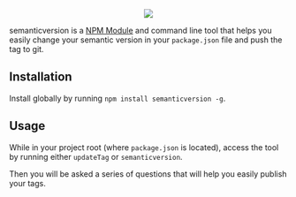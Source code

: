 
<center><img src="http://i.imgur.com/ttaAXQg.jpg|alt=semanticversion" /></center>


semanticversion is a [NPM Module](https://www.npmjs.com/package/semanticversion) and command line tool that helps you easily change your semantic version in your `package.json` file and push the tag to git.


## Installation
Install globally by running `npm install semanticversion -g`.

## Usage

While in your project root (where `package.json` is located), access the tool by running either `updateTag` or `semanticversion`.

Then you will be asked a series of questions that will help you easily publish your tags.
